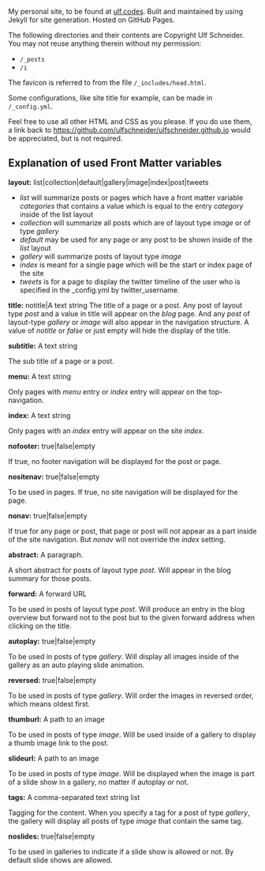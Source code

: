 My personal site, to be found at [ulf.codes](http://ulf.codes). Built and maintained by using Jekyll for site generation. Hosted on GitHub Pages.

The following directories and their contents are Copyright Ulf Schneider. You may not reuse anything therein without my permission:

* `/_posts`
* `/i`

The favicon is referred to from the file `/_includes/head.html`. 

Some configurations, like site title for example, can be made in `/_config.yml`.

Feel free to use all other HTML and CSS as you please. If you do use them, a link back to https://github.com/ulfschneider/ulfschneider.github.io would be appreciated, but is not required.

Explanation of used Front Matter variables
---

**layout:** list|collection|default|gallery|image|index|post|tweets

* *list* will summarize posts or pages which have a front matter variable *categories* that contains a value which is equal to the entry *category* inside of the list layout
* *collection* will summarize all posts which are of layout type *image* or of type *gallery*
* *default* may be used for any page or any post to be shown inside of the *list* layout
* *gallery* will summarize posts of layout type *image*
* *index* is meant for a single page which will be the start or index page of the site
* *tweets* is for a page to display the twitter timeline of the user who is specified in the _config.yml by twitter_username.

**title:** notitle|A text string
The title of a page or a post. Any post of layout type *post* and a value in title will appear on the *blog* page.  And any *post* of layout-type *gallery* or *image* will also appear in the navigation structure. A value of *notitle* or *false* or just empty will hide the display of the title.

**subtitle:** A text string

The sub title of a page or a post.

**menu:** A text string

Only pages with *menu* entry or *index* entry will appear on the top-navigation.

**index:** A text string

Only pages with an *index* entry will appear on the site *index*.

**nofooter:** true|false|empty

If true, no footer navigation will be displayed for the post or page.

**nositenav:** true|false|empty

To be used in pages. If true, no site navigation will be displayed for the page.

**nonav:** true|false|empty

If true for any page or post, that page or post will not appear as a part inside of the site navigation. But *nonav* will not override the *index* setting.

**abstract:** A paragraph.

A short abstract for posts of layout type *post*. Will appear in the blog summary for those posts.

**forward:** A forward URL

To be used in posts of layout type *post*. Will produce an entry in the blog overview but forward not to the post but to the given forward address when clicking on the title. 

**autoplay:** true|false|empty

To be used in posts of type *gallery*. Will display all images inside of the gallery as an auto playing slide animation.

**reversed:** true|false|empty

To be used in posts of type *gallery*. Will order the images in reversed order, which means oldest first.

**thumburl:** A path to an image

To be used in posts of type *image*. Will be used inside of a gallery to display a thumb image link to the post.

**slideurl:** A path to an image

To be used in posts of type *image*. Will be displayed when the image is part of a slide show in a gallery, no matter if autoplay or not.

**tags:** A comma-separated text string list

Tagging for the content. When you specify a tag for a post of type *gallery*, the gallery will display all posts of type *image* that contain the same tag.

**noslides:** true|false|empty

To be used in galleries to indicate if a slide show is allowed or not. By default slide shows are allowed.
 



